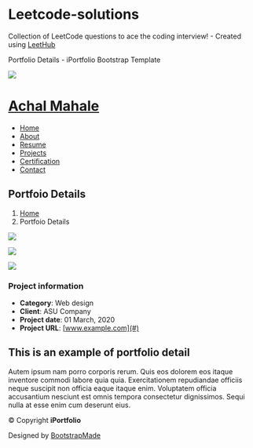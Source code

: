 # Leetcode-solutions
Collection of LeetCode questions to ace the coding interview! - Created using [LeetHub](https://github.com/QasimWani/LeetHub)




Portfolio Details - iPortfolio Bootstrap Template                    

![](assets/img/profile-img.jpg)

[Achal Mahale](index.html)
==========================

[](https://www.linkedin.com/in/achalmahale/)[](https://github.com/Achalmahale)[](https://www.instagram.com/achalmahale/)[](https://www.youtube.com/c/AchalMahale/videos)

*   [Home](#hero)
*   [About](#about)
*   [Resume](#resume)
*   [Projects](#portfolio)
*   [Certification](#services)
*   [Contact](#contact)

Portfoio Details
----------------

1.  [Home](index.html)
2.  Portfoio Details

![](assets/img/portfolio/portfolio-details-1.jpg)

![](assets/img/portfolio/portfolio-details-2.jpg)

![](assets/img/portfolio/portfolio-details-3.jpg)

### Project information

*   **Category**: Web design
*   **Client**: ASU Company
*   **Project date**: 01 March, 2020
*   **Project URL**: [www.example.com](#)

This is an example of portfolio detail
--------------------------------------

Autem ipsum nam porro corporis rerum. Quis eos dolorem eos itaque inventore commodi labore quia quia. Exercitationem repudiandae officiis neque suscipit non officia eaque itaque enim. Voluptatem officia accusantium nesciunt est omnis tempora consectetur dignissimos. Sequi nulla at esse enim cum deserunt eius.

© Copyright **iPortfolio**

Designed by [BootstrapMade](https://bootstrapmade.com/)

[](#)
